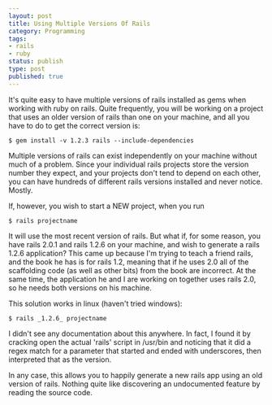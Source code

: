 ```yaml
---
layout: post
title: Using Multiple Versions Of Rails
category: Programming
tags:
- rails
- ruby
status: publish
type: post
published: true
---
```


It's quite easy to have multiple versions of rails installed as gems when working with ruby on rails.  Quite frequently, you will be working on a project that uses an older version of rails than one on your machine, and all you have to do to get the correct version is:

~~~terminal
$ gem install -v 1.2.3 rails --include-dependencies
~~~

Multiple versions of rails can exist independently on your machine without much of a problem.  Since your individual rails projects store the version number they expect, and your projects don't tend to depend on each other, you can have hundreds of different rails versions installed and never notice. Mostly.

If, however, you wish to start a NEW project, when you run

~~~terminal
$ rails projectname
~~~

It will use the most recent version of rails.  But what if, for some reason, you have rails 2.0.1 and rails 1.2.6 on your machine, and wish to generate a rails 1.2.6 application?  This came up because I'm trying to teach a friend rails, and the book he has is for rails 1.2, meaning that if he uses 2.0 all of the scaffolding code (as well as other bits) from the book are incorrect.  At the same time, the application he and I are working on together uses rails 2.0, so he needs both versions on his machine.

This solution works in linux (haven't tried windows):

~~~terminal
$ rails _1.2.6_ projectname
~~~

I didn't see any documentation about this anywhere.  In fact, I found it by cracking open the actual 'rails' script in /usr/bin and noticing that it did a regex match for a parameter that started and ended with underscores, then interpreted that as the version.

In any case, this allows you to happily generate a new rails app using an old version of rails.  Nothing quite like discovering an undocumented feature by reading the source code.

